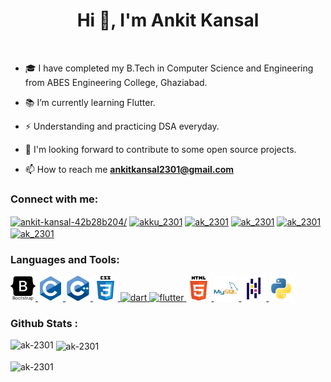 
<!--
**ak-2301/ak-2301** is a ✨ _special_ ✨ repository because its `README.md` (this file) appears on your GitHub profile.

Here are some ideas to get you started:

- 🔭 I’m currently working on ...
- 🌱 I’m currently learning ...
- 👯 I’m looking to collaborate on ...
- 🤔 I’m looking for help with ...
- 💬 Ask me about ...
- 📫 How to reach me: ...
- 😄 Pronouns: ...
- ⚡ Fun fact: ...
- 📄 Know about my experiences [Resume](https://drive.google.com/file/d/16AQcQ6hJQmp-rN2sEfDvHKLgOhIRAA1I/view?usp=sharing)
-->
<h1 align="center">Hi 👋, I'm Ankit Kansal</h1>


<p align="left"> <a href="https://twitter.com/" target="blank"><img src="https://img.shields.io/twitter/follow/?logo=twitter&style=for-the-badge" alt="" /></a> </p>

- 🎓 I have completed my B.Tech in Computer Science and Engineering from ABES Engineering College, Ghaziabad.

- 📚 I’m currently learning Flutter.

- ⚡️ Understanding and practicing DSA everyday.

- 🔎 I'm looking forward to contribute to some open source projects.

- 📫 How to reach me **ankitkansal2301@gmail.com**



<h3 align="left">Connect with me:</h3>
<p align="left">
<a href="https://linkedin.com/in/ankit-kansal-42b28b204/" target="blank"><img align="center" src="https://raw.githubusercontent.com/rahuldkjain/github-profile-readme-generator/master/src/images/icons/Social/linked-in-alt.svg" alt="ankit-kansal-42b28b204/" height="30" width="40" /></a>
<a href="https://instagram.com/akku_2301" target="blank"><img align="center" src="https://raw.githubusercontent.com/rahuldkjain/github-profile-readme-generator/master/src/images/icons/Social/instagram.svg" alt="akku_2301" height="30" width="40" /></a>
<a href="https://www.codechef.com/users/ak_2301" target="blank"><img align="center" src="https://cdn.jsdelivr.net/npm/simple-icons@3.1.0/icons/codechef.svg" alt="ak_2301" height="30" width="40" /></a>
<a href="https://www.hackerrank.com/ak_2301" target="blank"><img align="center" src="https://raw.githubusercontent.com/rahuldkjain/github-profile-readme-generator/master/src/images/icons/Social/hackerrank.svg" alt="ak_2301" height="30" width="40" /></a>
<a href="https://www.leetcode.com/ak_2301" target="blank"><img align="center" src="https://raw.githubusercontent.com/rahuldkjain/github-profile-readme-generator/master/src/images/icons/Social/leet-code.svg" alt="ak_2301" height="30" width="40" /></a>
<a href="https://auth.geeksforgeeks.org/user/ak_2301" target="blank"><img align="center" src="https://raw.githubusercontent.com/rahuldkjain/github-profile-readme-generator/master/src/images/icons/Social/geeks-for-geeks.svg" alt="ak_2301" height="30" width="40" /></a>
</p>

<h3 align="left">Languages and Tools:</h3>
<p align="left"> <a href="https://getbootstrap.com" target="_blank" rel="noreferrer"> <img src="https://raw.githubusercontent.com/devicons/devicon/master/icons/bootstrap/bootstrap-plain-wordmark.svg" alt="bootstrap" width="40" height="40"/> </a> <a href="https://www.cprogramming.com/" target="_blank" rel="noreferrer"> <img src="https://raw.githubusercontent.com/devicons/devicon/master/icons/c/c-original.svg" alt="c" width="40" height="40"/> </a> <a href="https://www.w3schools.com/cpp/" target="_blank" rel="noreferrer"> <img src="https://raw.githubusercontent.com/devicons/devicon/master/icons/cplusplus/cplusplus-original.svg" alt="cplusplus" width="40" height="40"/> </a> <a href="https://www.w3schools.com/css/" target="_blank" rel="noreferrer"> <img src="https://raw.githubusercontent.com/devicons/devicon/master/icons/css3/css3-original-wordmark.svg" alt="css3" width="40" height="40"/> </a> <a href="https://dart.dev" target="_blank" rel="noreferrer"> <img src="https://www.vectorlogo.zone/logos/dartlang/dartlang-icon.svg" alt="dart" width="40" height="40"/> </a> <a href="https://flutter.dev" target="_blank" rel="noreferrer"> <img src="https://www.vectorlogo.zone/logos/flutterio/flutterio-icon.svg" alt="flutter" width="40" height="40"/> </a> <a href="https://www.w3.org/html/" target="_blank" rel="noreferrer"> <img src="https://raw.githubusercontent.com/devicons/devicon/master/icons/html5/html5-original-wordmark.svg" alt="html5" width="40" height="40"/> </a> <a href="https://www.mysql.com/" target="_blank" rel="noreferrer"> <img src="https://raw.githubusercontent.com/devicons/devicon/master/icons/mysql/mysql-original-wordmark.svg" alt="mysql" width="40" height="40"/> </a> <a href="https://pandas.pydata.org/" target="_blank" rel="noreferrer"> <img src="https://raw.githubusercontent.com/devicons/devicon/2ae2a900d2f041da66e950e4d48052658d850630/icons/pandas/pandas-original.svg" alt="pandas" width="40" height="40"/> </a> <a href="https://www.python.org" target="_blank" rel="noreferrer"> <img src="https://raw.githubusercontent.com/devicons/devicon/master/icons/python/python-original.svg" alt="python" width="40" height="40"/> </a> </p>


<h3 align="left">Github Stats :</h3>
<p><img align="left" src="https://github-readme-stats-sigma-five.vercel.app/api/top-langs?username=ak-2301&show_icons=true&locale=en&layout=compact" alt="ak-2301" /></p>

<p>&nbsp;<img align="center" src="https://github-readme-stats-sigma-five.vercel.app/api?username=ak-2301&show_icons=true&locale=en" alt="ak-2301" /></p>

<p><img align="center" src="https://github-readme-streak-stats.herokuapp.com/?user=ak-2301&" alt="ak-2301" /></p>
